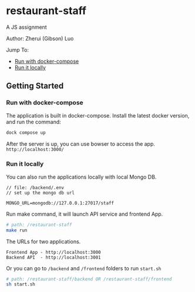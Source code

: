 # restaurant-staff
A JS assignment

Author: Zherui (Gibson) Luo

Jump To:
* [Run with docker-compose](#Run-with-docker-compose)
* [Run it locally](#Run-it-locally)

## Getting Started

### Run with docker-compose

The application is built in docker-compose. Install the latest docker version, and run the command:
```bash
dock compose up
```

After the server is up, you can use bowser to access the app. `http://localhost:3000/`

### Run it locally

You can also run the applications locally with local Mongo DB. 

```text
// file: /backend/.env
// set up the mongo db url 

MONGO_URL=mongodb://127.0.0.1:27017/staff 
```

Run make command, it will launch API service and frontend App. 
```bash
# path: /restaurant-staff
make run
```

The URLs for two applications. 
```text
Frontend App - http://localhost:3000
Backend API  - http://localhost:3001
```

Or you can go to `/backend` and `/frontend` folders to run `start.sh`
```bash
# path: /restaurant-staff/backend OR /restaurant-staff/frontend
sh start.sh
```




